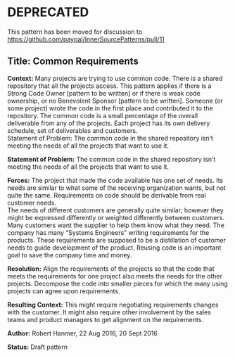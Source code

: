 # DEPRECATED
This pattern has been moved for discussion to  
https://github.com/paypal/InnerSourcePatterns/pull/11


## Title: Common Requirements

**Context:** Many projects are trying to use common code.  There is a shared repository that all the projects access.  This pattern applies if there is a Strong Code Owner [pattern to be written] or if there is weak code ownership, or no Benevolent Sponsor [pattern to be written]. Someone (or some project) wrote the code in the first place and contributed it to the repository. The common code is a small percentage of the overall deliverable from any of the projects.  Each project has its own delivery schedule, set of deliverables and customers.  
Statement of Problem:  The common code in the shared repository isn’t meeting the needs of all the projects that want to use it.  

**Statement of Problem:**  The common code in the shared repository isn’t meeting the needs of all the projects that want to use it.  

**Forces:**
The project that made the code available has one set of needs. Its needs are similar to what some of the receiving organization wants, but not quite the same.
Requirements on code should be derivable from real customer needs.  
The needs of different customers are generally quite similar; however they might be expressed differently or weighted differently between customers.
Many customers want the supplier to help them know what they need.
The company has many “Systems Engineers” writing requirements for the products.  These requirements are supposed to be a distillation of customer needs to guide development of the product. 
Reusing code is an important goal to save the company time and money.  

**Resolution:**  Align the requirements of the projects so that the code that meets the requirements for one project also meets the needs for the other projects.  Decompose the code into smaller pieces for which the many using projects can agree upon requirements.  

**Resulting Context:** This might require negotiating requirements changes with the customer.  It might also require other involvement by the sales teams and product managers to get alignment on the requirements.  

**Author:**  Robert Hanmer, 22 Aug 2016, 20 Sept 2016  

**Status:** Draft pattern



